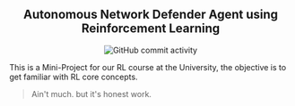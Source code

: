 ## <center>Autonomous Network Defender Agent using Reinforcement Learning

<center>
  <img src="https://img.shields.io/github/commit-activity/t/SlyPex/Reinforcment_Learning_Network_Agent" alt="GitHub commit activity">
</center>


This is a Mini-Project for our RL course at the University, the objective is to get familiar with RL core concepts.

> Ain't much. but it's honest work.